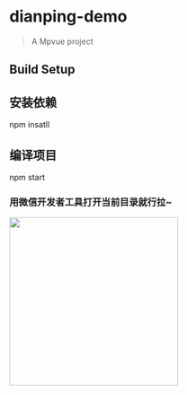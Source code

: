 # dianping-demo

> A Mpvue project

## Build Setup

## 安装依赖
npm insatll

## 编译项目
npm start

### 用微信开发者工具打开当前目录就行拉~
<img src="https://github.com/Gavin257/mpvue-dianping-demo/blob/master/static/images/dianping_demo2.gif" width="300">
